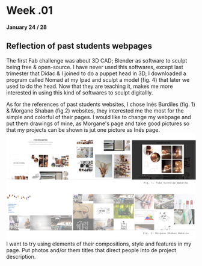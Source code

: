 # Week .01
**January 24 / 28**

## Reflection of past students webpages
The first Fab challenge was about 3D CAD; Blender as software to sculpt being free & open-source. I have never used this softwares, except last trimester that Dídac & I joined to do a puppet head in 3D, I downloaded a program called Nomad at my Ipad and sculpt a model (fig. 4) that later we used to do the head. Now that they are teaching it, makes me more interested in using this kind of softwares to sculpt digitallly.

 As for the references of past students websites, I chose Inés Burdiles (fig. 1) & Morgane Shaban (fig.2) websites, they interested me the most for the simple and colorful of their pages. I would like to change my webpage and put them drawings of mine, as Morgane's page and take good pictures so that my projects can be shown is jut one picture as Inés page.
<img src= "../../images/Websites.jpg" alt="Photo of Inés & Morgane's Websites">
 I want to try using elements of their compositions, style and features in my page. Put photos and/or  them titles that direct people into de project description.

